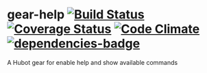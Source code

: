 # gear-help [![Build Status](https://travis-ci.org/hubot-js/gear-help.svg?branch=master)](https://travis-ci.org/hubot-js/gear-help)  [![Coverage Status](https://coveralls.io/repos/github/hubot-js/gear-help/badge.svg?branch=master)](https://coveralls.io/github/hubot-js/gear-help?branch=master)   [![Code Climate](https://img.shields.io/codeclimate/github/hubot-js/gear-help.svg)](https://codeclimate.com/github/hubot-js/gear-help)  [![dependencies-badge](https://david-dm.org/hubot-js/gear-help.svg)](https://david-dm.org/hubot-js/gear-help)

A Hubot gear for enable help and show available commands 
